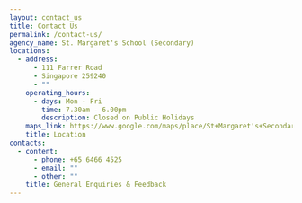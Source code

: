 ```yaml
---
layout: contact_us
title: Contact Us
permalink: /contact-us/
agency_name: St. Margaret's School (Secondary)
locations:
  - address:
      - 111 Farrer Road
      - Singapore 259240
      - ""
    operating_hours:
      - days: Mon - Fri
        time: 7.30am - 6.00pm
        description: Closed on Public Holidays
    maps_link: https://www.google.com/maps/place/St+Margaret's+Secondary+School/@1.3199602,103.8078916,17z/data=!3m2!4b1!5s0x31da1a0f79405531:0x8ee4616baeffdae0!4m5!3m4!1s0x31da1a0f83716a1f:0x23c2eabe724b905f!8m2!3d1.3199548!4d103.8100803
    title: Location
contacts:
  - content:
      - phone: +65 6466 4525
      - email: ""
      - other: ""
    title: General Enquiries & Feedback
---
```

